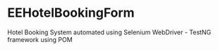 # EEHotelBookingForm
Hotel Booking System automated using Selenium WebDriver - TestNG framework using POM
